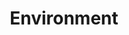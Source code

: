 ---
layout: content
data: environment
title: Environment
isHome: true
link: https://figure.nz/search/?query=children%20environment&ref=yfnz
link-all: https://figure.nz/search/?query=children%20environment&ref=yfnz
---